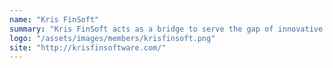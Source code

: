 ```yaml
---
name: "Kris FinSoft"
summary: "Kris FinSoft acts as a bridge to serve the gap of innovative technologies that are lacking in the Philippines banking landscape."
logo: "/assets/images/members/krisfinsoft.png"
site: "http://krisfinsoftware.com/"
---
```

